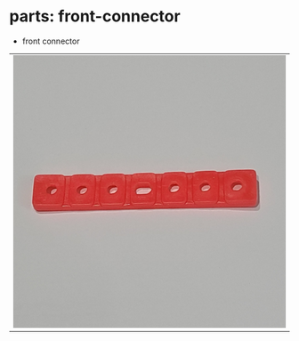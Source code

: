 # parts: front-connector

- front connector

|   |
| --- |
| ![image](https://github.com/kamangir/assets2/raw/main/bluer-ugv/front-connector.jpg?raw=true) |

